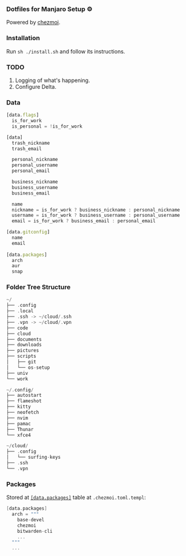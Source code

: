 ### Dotfiles for Manjaro Setup :gear:

Powered by [chezmoi](https://github.com/twpayne/chezmoi).

### Installation

Run `sh ./install.sh` and follow its instructions.

### TODO
1. Logging of what's happening.
2. Configure Delta.

### Data
```js
[data.flags]
  is_for_work
  is_personal = !is_for_work

[data]
  trash_nickname
  trash_email

  personal_nickname
  personal_username
  personal_email

  business_nickname
  business_username
  business_email

  name
  nickname = is_for_work ? business_nickname : personal_nickname
  username = is_for_work ? business_username : personal_username
  email = is_for_work ? business_email : personal_email

[data.gitconfig]
  name
  email
 
[data.packages]
  arch
  aur
  snap
```

### Folder Tree Structure

```go
~/  
├── .config  
├── .local  
├── .ssh -> ~/cloud/.ssh  
├── .vpn -> ~/cloud/.vpn  
├── code  
├── cloud  
├── documents  
├── downloads  
├── pictures  
├── scripts  
│   ├── git  
│   └── os-setup  
├── univ  
└── work  

~/.config/  
├── autostart  
├── flameshot  
├── kitty  
├── neofetch  
├── nvim  
├── pamac  
├── Thunar  
└── xfce4  

~/cloud/  
├── .config  
│   └── surfing-keys  
├── .ssh  
└── .vpn  
```

### Packages

Stored at [`[data.packages]`](https://github.com/edvein-rin/dotfiles/blob/main/home/.chezmoi.toml.tmpl#L23) table at `.chezmoi.toml.templ`:
```go
[data.packages]
  arch = """
    base-devel
    chezmoi
    bitwarden-cli
    ...
  """
  ...
```
